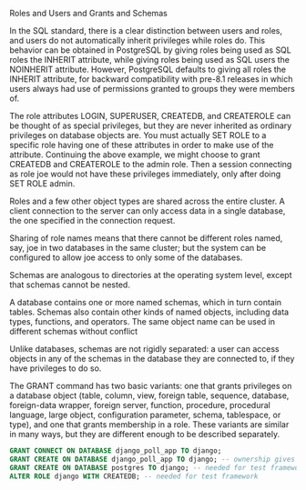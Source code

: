 Roles and Users and Grants and Schemas

In the SQL standard, there is a clear distinction between users and roles, and users do not automatically inherit privileges while roles do. This behavior can be obtained in PostgreSQL by giving roles being used as SQL roles the INHERIT attribute, while giving roles being used as SQL users the NOINHERIT attribute. However, PostgreSQL defaults to giving all roles the INHERIT attribute, for backward compatibility with pre-8.1 releases in which users always had use of permissions granted to groups they were members of.

The role attributes LOGIN, SUPERUSER, CREATEDB, and CREATEROLE can be thought of as special privileges, but they are never inherited as ordinary privileges on database objects are. You must actually SET ROLE to a specific role having one of these attributes in order to make use of the attribute. Continuing the above example, we might choose to grant CREATEDB and CREATEROLE to the admin role. Then a session connecting as role joe would not have these privileges immediately, only after doing SET ROLE admin.

Roles and a few other object types are shared across the entire cluster. A client connection to the server can only access data in a single database, the one specified in the connection request.

Sharing of role names means that there cannot be different roles named, say, joe in two databases in the same cluster; but the system can be configured to allow joe access to only some of the databases.


Schemas are analogous to directories at the operating system level, except that schemas cannot be nested.

A database contains one or more named schemas, which in turn contain tables. Schemas also contain other kinds of named objects, including data types, functions, and operators. The same object name can be used in different schemas without conflict

 Unlike databases, schemas are not rigidly separated: a user can access objects in any of the schemas in the database they are connected to, if they have privileges to do so.
 
 The GRANT command has two basic variants: one that grants privileges on a database object (table, column, view, foreign table, sequence, database, foreign-data wrapper, foreign server, function, procedure, procedural language, large object, configuration parameter, schema, tablespace, or type), and one that grants membership in a role. These variants are similar in many ways, but they are different enough to be described separately.


```sql
GRANT CONNECT ON DATABASE django_poll_app TO django;
GRANT CREATE ON DATABASE django_poll_app TO django; -- ownership gives perms like select, update, delete, insert
GRANT CREATE ON DATABASE postgres TO django; -- needed for test framework
ALTER ROLE django WITH CREATEDB; -- needed for test framework
```